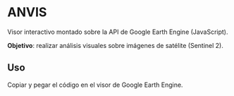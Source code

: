 # ANVIS

Visor interactivo montado sobre la API de Google Earth Engine (JavaScript).

**Objetivo**: realizar análisis visuales sobre imágenes de satélite (Sentinel 2).

## Uso

Copiar y pegar el código en el visor de Google Earth Engine.
